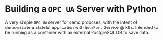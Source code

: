 # Building a `OPC UA` Server with Python

A very simple `OPC UA` server for demo proposes, with the intent of demonstrate a stateful application with `NodePort` Service @ k8s.
Intended to be running as a container with an external PostgreSQL DB to save data.
